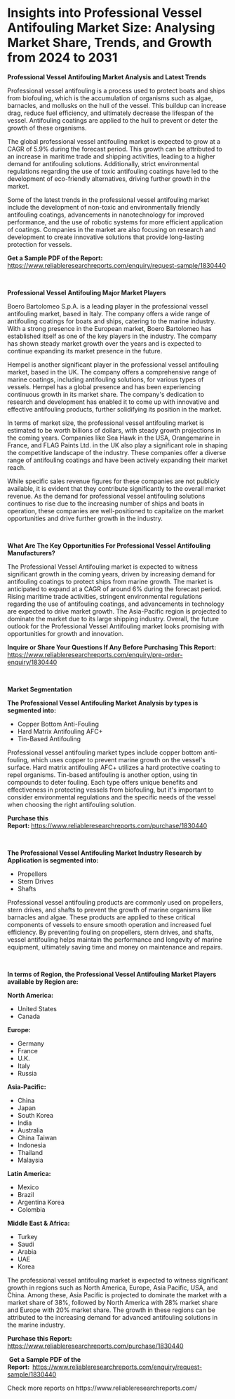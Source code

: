 <p><h1>Insights into Professional Vessel Antifouling Market Size: Analysing Market Share, Trends, and Growth from 2024 to 2031</h1></p><p><strong>Professional Vessel Antifouling Market Analysis and Latest Trends</strong></p>
<p><p>Professional vessel antifouling is a process used to protect boats and ships from biofouling, which is the accumulation of organisms such as algae, barnacles, and mollusks on the hull of the vessel. This buildup can increase drag, reduce fuel efficiency, and ultimately decrease the lifespan of the vessel. Antifouling coatings are applied to the hull to prevent or deter the growth of these organisms.</p><p>The global professional vessel antifouling market is expected to grow at a CAGR of 5.9% during the forecast period. This growth can be attributed to an increase in maritime trade and shipping activities, leading to a higher demand for antifouling solutions. Additionally, strict environmental regulations regarding the use of toxic antifouling coatings have led to the development of eco-friendly alternatives, driving further growth in the market.</p><p>Some of the latest trends in the professional vessel antifouling market include the development of non-toxic and environmentally friendly antifouling coatings, advancements in nanotechnology for improved performance, and the use of robotic systems for more efficient application of coatings. Companies in the market are also focusing on research and development to create innovative solutions that provide long-lasting protection for vessels.</p></p>
<p><strong>Get a Sample PDF of the Report:&nbsp;</strong> <a href="https://www.reliableresearchreports.com/enquiry/request-sample/1830440">https://www.reliableresearchreports.com/enquiry/request-sample/1830440</a></p>
<p>&nbsp;</p>
<p><strong>Professional Vessel Antifouling Major Market Players</strong></p>
<p><p>Boero Bartolomeo S.p.A. is a leading player in the professional vessel antifouling market, based in Italy. The company offers a wide range of antifouling coatings for boats and ships, catering to the marine industry. With a strong presence in the European market, Boero Bartolomeo has established itself as one of the key players in the industry. The company has shown steady market growth over the years and is expected to continue expanding its market presence in the future.</p><p>Hempel is another significant player in the professional vessel antifouling market, based in the UK. The company offers a comprehensive range of marine coatings, including antifouling solutions, for various types of vessels. Hempel has a global presence and has been experiencing continuous growth in its market share. The company's dedication to research and development has enabled it to come up with innovative and effective antifouling products, further solidifying its position in the market.</p><p>In terms of market size, the professional vessel antifouling market is estimated to be worth billions of dollars, with steady growth projections in the coming years. Companies like Sea Hawk in the USA, Orangemarine in France, and FLAG Paints Ltd. in the UK also play a significant role in shaping the competitive landscape of the industry. These companies offer a diverse range of antifouling coatings and have been actively expanding their market reach.</p><p>While specific sales revenue figures for these companies are not publicly available, it is evident that they contribute significantly to the overall market revenue. As the demand for professional vessel antifouling solutions continues to rise due to the increasing number of ships and boats in operation, these companies are well-positioned to capitalize on the market opportunities and drive further growth in the industry.</p></p>
<p>&nbsp;</p>
<p><strong>What Are The Key Opportunities For Professional Vessel Antifouling Manufacturers?</strong></p>
<p><p>The Professional Vessel Antifouling market is expected to witness significant growth in the coming years, driven by increasing demand for antifouling coatings to protect ships from marine growth. The market is anticipated to expand at a CAGR of around 6% during the forecast period. Rising maritime trade activities, stringent environmental regulations regarding the use of antifouling coatings, and advancements in technology are expected to drive market growth. The Asia-Pacific region is projected to dominate the market due to its large shipping industry. Overall, the future outlook for the Professional Vessel Antifouling market looks promising with opportunities for growth and innovation.</p></p>
<p><strong>Inquire or Share Your Questions If Any Before Purchasing This Report:</strong> <a href="https://www.reliableresearchreports.com/enquiry/pre-order-enquiry/1830440">https://www.reliableresearchreports.com/enquiry/pre-order-enquiry/1830440</a></p>
<p>&nbsp;</p>
<p><strong>Market Segmentation</strong></p>
<p><strong>The Professional Vessel Antifouling Market Analysis by types is segmented into:</strong></p>
<p><ul><li>Copper Bottom Anti-Fouling</li><li>Hard Matrix Antifouling AFC+</li><li>Tin-Based Antifouling</li></ul></p>
<p><p>Professional vessel antifouling market types include copper bottom anti-fouling, which uses copper to prevent marine growth on the vessel's surface. Hard matrix antifouling AFC+ utilizes a hard protective coating to repel organisms. Tin-based antifouling is another option, using tin compounds to deter fouling. Each type offers unique benefits and effectiveness in protecting vessels from biofouling, but it's important to consider environmental regulations and the specific needs of the vessel when choosing the right antifouling solution.</p></p>
<p><strong>Purchase this Report:&nbsp;</strong><a href="https://www.reliableresearchreports.com/purchase/1830440">https://www.reliableresearchreports.com/purchase/1830440</a></p>
<p>&nbsp;</p>
<p><strong>The Professional Vessel Antifouling Market Industry Research by Application is segmented into:</strong></p>
<p><ul><li>Propellers</li><li>Stern Drives</li><li>Shafts</li></ul></p>
<p><p>Professional vessel antifouling products are commonly used on propellers, stern drives, and shafts to prevent the growth of marine organisms like barnacles and algae. These products are applied to these critical components of vessels to ensure smooth operation and increased fuel efficiency. By preventing fouling on propellers, stern drives, and shafts, vessel antifouling helps maintain the performance and longevity of marine equipment, ultimately saving time and money on maintenance and repairs.</p></p>
<p>&nbsp;</p>
<p><strong>In terms of Region, the Professional Vessel Antifouling Market Players available by Region are:</strong></p>
<p>
    <p> <strong> North America: </strong>
        <ul>
            <li>United States</li>
            <li>Canada</li>
        </ul>
        </p> 
    <p> <strong> Europe: </strong>
        <ul>
            <li>Germany</li>
            <li>France</li>
            <li>U.K.</li>
            <li>Italy</li>
            <li>Russia</li>
        </ul>
        </p> 
    <p> <strong> Asia-Pacific: </strong>
        <ul>
            <li>China</li>
            <li>Japan</li>
            <li>South Korea</li>
            <li>India</li>
            <li>Australia</li>
            <li>China Taiwan</li>
            <li>Indonesia</li>
            <li>Thailand</li>
            <li>Malaysia</li>
        </ul>
        </p> 
    <p> <strong> Latin America: </strong>
        <ul>
            <li>Mexico</li>
            <li>Brazil</li>
            <li>Argentina Korea</li>
            <li>Colombia</li>
        </ul>
        </p> 
    <p> <strong> Middle East & Africa: </strong>
        <ul>
            <li>Turkey</li>
            <li>Saudi</li>
            <li>Arabia</li>
            <li>UAE</li>
            <li>Korea</li>
        </ul>
    </p>
    </p>
<p><p>The professional vessel antifouling market is expected to witness significant growth in regions such as North America, Europe, Asia Pacific, USA, and China. Among these, Asia Pacific is projected to dominate the market with a market share of 38%, followed by North America with 28% market share and Europe with 20% market share. The growth in these regions can be attributed to the increasing demand for advanced antifouling solutions in the marine industry.</p></p>
<p><strong>Purchase this Report: </strong><a href="https://www.reliableresearchreports.com/purchase/1830440">https://www.reliableresearchreports.com/purchase/1830440</a></p>
<p>&nbsp;<strong>Get a Sample PDF of the Report:&nbsp;&nbsp;</strong><a href="https://www.reliableresearchreports.com/enquiry/request-sample/1830440">https://www.reliableresearchreports.com/enquiry/request-sample/1830440</a></p>
<p><strong></strong></p>
<p>Check more reports on https://www.reliableresearchreports.com/</p>